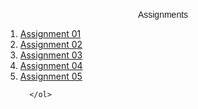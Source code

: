 <!DOCTYPE html>
<head>

</head>
<body>
  <div class='container'>
      <br>
      <center><p style="font-family:Helvetica, Arial;" >Assignments</p></center>
      <ol>
          <li><a href='./assignment1/index.html'>Assignment 01</a></li>
          <li><a href='./assignment2/index.html'>Assignment 02</a></li>
          <li><a href='./assignment3/index.html'>Assignment 03</a></li>
          <li><a href='./assignment4/index.html'>Assignment 04</a></li>
          <li><a href='./assignment5/index.html'>Assignment 05</a></li>
      
      </ol>
  </div>
</body>
</html>
